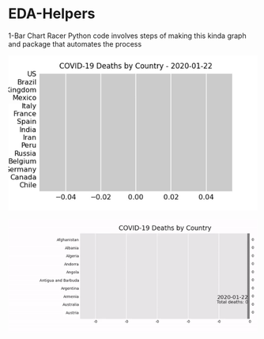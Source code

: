 # EDA-Helpers

1-Bar Chart Racer 
Python code involves steps of making this kinda graph and package that automates the process 

![Based on Steps](https://github.com/mbsouksu/EDA-Helpers/blob/master/Bar_Chart_Race/Covid19_1.gif)

![Based on Package](https://github.com/mbsouksu/EDA-Helpers/blob/master/Bar_Chart_Race/Covid19_2.gif)
